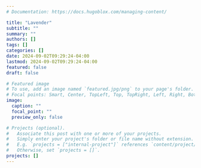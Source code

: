```yaml
---
# Documentation: https://docs.hugoblox.com/managing-content/

title: "Lavender"
subtitle: ""
summary: ""
authors: []
tags: []
categories: []
date: 2024-09-02T09:29:24-04:00
lastmod: 2024-09-02T09:29:24-04:00
featured: false
draft: false

# Featured image
# To use, add an image named `featured.jpg/png` to your page's folder.
# Focal points: Smart, Center, TopLeft, Top, TopRight, Left, Right, BottomLeft, Bottom, BottomRight.
image:
  caption: ""
  focal_point: ""
  preview_only: false

# Projects (optional).
#   Associate this post with one or more of your projects.
#   Simply enter your project's folder or file name without extension.
#   E.g. `projects = ["internal-project"]` references `content/project/deep-learning/index.md`.
#   Otherwise, set `projects = []`.
projects: []
---
```


